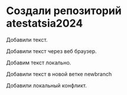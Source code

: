 ﻿# Создали репозиторий atestatsia2024

Добавили текст.

Добавили текст через веб браузер.

Добавим текст локально.

Добавили текст в новой ветке newbranch

Добавили локальный конфликт.
